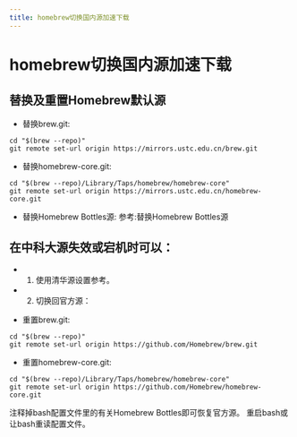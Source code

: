 ```yaml
---
title: homebrew切换国内源加速下载
---
```


# homebrew切换国内源加速下载

##  替换及重置Homebrew默认源
+ 替换brew.git:
```
cd "$(brew --repo)"
git remote set-url origin https://mirrors.ustc.edu.cn/brew.git
```

+ 替换homebrew-core.git:
```shell
cd "$(brew --repo)/Library/Taps/homebrew/homebrew-core"
git remote set-url origin https://mirrors.ustc.edu.cn/homebrew-core.git
```
+ 替换Homebrew Bottles源: 参考:替换Homebrew Bottles源

## 在中科大源失效或宕机时可以： 
+ 1. 使用清华源设置参考。 
+ 2. 切换回官方源：

+ 重置brew.git:
```shell
cd "$(brew --repo)"
git remote set-url origin https://github.com/Homebrew/brew.git
```

+ 重置homebrew-core.git:

```shell
cd "$(brew --repo)/Library/Taps/homebrew/homebrew-core"
git remote set-url origin https://github.com/Homebrew/homebrew-core.git
```

注释掉bash配置文件里的有关Homebrew Bottles即可恢复官方源。 重启bash或让bash重读配置文件。


